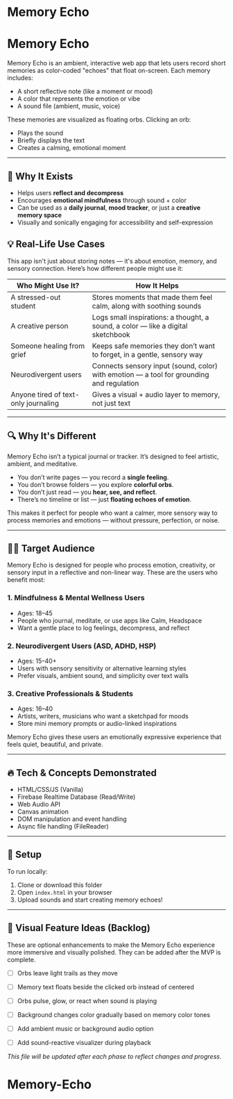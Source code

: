 # Memory Echo

# Memory Echo

Memory Echo is an ambient, interactive web app that lets users record short memories as color-coded "echoes" that float on-screen. Each memory includes:

- A short reflective note (like a moment or mood)
- A color that represents the emotion or vibe
- A sound file (ambient, music, voice)

These memories are visualized as floating orbs. Clicking an orb:
- Plays the sound
- Briefly displays the text
- Creates a calming, emotional moment

---

## 🎯 Why It Exists

- Helps users **reflect and decompress**
- Encourages **emotional mindfulness** through sound + color
- Can be used as a **daily journal**, **mood tracker**, or just a **creative memory space**
- Visually and sonically engaging for accessibility and self-expression

## 💡 Real-Life Use Cases

This app isn't just about storing notes — it's about emotion, memory, and sensory connection. Here’s how different people might use it:

| Who Might Use It? | How It Helps |
|-------------------|--------------|
| A stressed-out student | Stores moments that made them feel calm, along with soothing sounds |
| A creative person | Logs small inspirations: a thought, a sound, a color — like a digital sketchbook |
| Someone healing from grief | Keeps safe memories they don’t want to forget, in a gentle, sensory way |
| Neurodivergent users | Connects sensory input (sound, color) with emotion — a tool for grounding and regulation |
| Anyone tired of text-only journaling | Gives a visual + audio layer to memory, not just text |

---

## 🔍 Why It's Different

Memory Echo isn’t a typical journal or tracker. It’s designed to feel artistic, ambient, and meditative.

- You don’t write pages — you record a **single feeling**.
- You don’t browse folders — you explore **colorful orbs**.
- You don’t just read — you **hear, see, and reflect**.
- There’s no timeline or list — just **floating echoes of emotion**.

This makes it perfect for people who want a calmer, more sensory way to process memories and emotions — without pressure, perfection, or noise.

---

## 🧑‍🎯 Target Audience

Memory Echo is designed for people who process emotion, creativity, or sensory input in a reflective and non-linear way. These are the users who benefit most:

### 1. Mindfulness & Mental Wellness Users
- Ages: 18–45
- People who journal, meditate, or use apps like Calm, Headspace
- Want a gentle place to log feelings, decompress, and reflect

### 2. Neurodivergent Users (ASD, ADHD, HSP)
- Ages: 15–40+
- Users with sensory sensitivity or alternative learning styles
- Prefer visuals, ambient sound, and simplicity over text walls

### 3. Creative Professionals & Students
- Ages: 16–40
- Artists, writers, musicians who want a sketchpad for moods
- Store mini memory prompts or audio-linked inspirations

Memory Echo gives these users an emotionally expressive experience that feels quiet, beautiful, and private.


---

## 🔥 Tech & Concepts Demonstrated

- HTML/CSS/JS (Vanilla)
- Firebase Realtime Database (Read/Write)
- Web Audio API
- Canvas animation
- DOM manipulation and event handling
- Async file handling (FileReader)


---

## 🔧 Setup

To run locally:
1. Clone or download this folder
2. Open `index.html` in your browser
3. Upload sounds and start creating memory echoes!

---

## 🌟 Visual Feature Ideas (Backlog)

These are optional enhancements to make the Memory Echo experience more immersive and visually polished. They can be added after the MVP is complete.

- [ ] Orbs leave light trails as they move
- [ ] Memory text floats beside the clicked orb instead of centered
- [ ] Orbs pulse, glow, or react when sound is playing
- [ ] Background changes color gradually based on memory color tones
- [ ] Add ambient music or background audio option
- [ ] Add sound-reactive visualizer during playback



*This file will be updated after each phase to reflect changes and progress.*
# Memory-Echo
